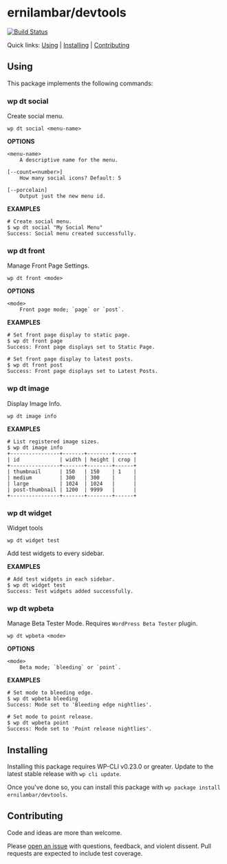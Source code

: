 ernilambar/devtools
===================

[![Build Status](https://travis-ci.org/ernilambar/devtools.svg?branch=master)](https://travis-ci.org/ernilambar/devtools)

Quick links: [Using](#using) | [Installing](#installing) | [Contributing](#contributing)

## Using
This package implements the following commands:

### wp dt social
Create social menu.

~~~
wp dt social <menu-name>
~~~

**OPTIONS**

	<menu-name>
		A descriptive name for the menu.

	[--count=<number>]
		How many social icons? Default: 5

	[--porcelain]
		Output just the new menu id.

**EXAMPLES**

~~~
# Create social menu.
$ wp dt social "My Social Menu"
Success: Social menu created successfully.
~~~

### wp dt front
Manage Front Page Settings.

~~~
wp dt front <mode>
~~~

**OPTIONS**

	<mode>
		Front page mode; `page` or `post`.

**EXAMPLES**

~~~
# Set front page display to static page.
$ wp dt front page
Success: Front page displays set to Static Page.

# Set front page display to latest posts.
$ wp dt front post
Success: Front page displays set to Latest Posts.
~~~

### wp dt image
Display Image Info.

~~~
wp dt image info
~~~

**EXAMPLES**

~~~
# List registered image sizes.
$ wp dt image info
+----------------+-------+--------+------+
| id             | width | height | crop |
+----------------+-------+--------+------+
| thumbnail      | 150   | 150    | 1    |
| medium         | 300   | 300    |      |
| large          | 1024  | 1024   |      |
| post-thumbnail | 1200  | 9999   |      |
+----------------+-------+--------+------+
~~~

### wp dt widget
Widget tools

~~~
wp dt widget test
~~~

Add test widgets to every sidebar.

**EXAMPLES**

~~~
# Add test widgets in each sidebar.
$ wp dt widget test
Success: Test widgets added successfully.
~~~

### wp dt wpbeta
Manage Beta Tester Mode. Requires `WordPress Beta Tester` plugin.

~~~
wp dt wpbeta <mode>
~~~

**OPTIONS**

	<mode>
		Beta mode; `bleeding` or `point`.

**EXAMPLES**

~~~
# Set mode to bleeding edge.
$ wp dt wpbeta bleeding
Success: Mode set to 'Bleeding edge nightlies'.

# Set mode to point release.
$ wp dt wpbeta point
Success: Mode set to 'Point release nightlies'.
~~~

## Installing

Installing this package requires WP-CLI v0.23.0 or greater. Update to the latest stable release with `wp cli update`.

Once you've done so, you can install this package with `wp package install ernilambar/devtools`.

## Contributing

Code and ideas are more than welcome.

Please [open an issue](https://github.com/ernilambar/devtools/issues) with questions, feedback, and violent dissent. Pull requests are expected to include test coverage.

